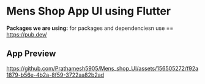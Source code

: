 # Mens Shop App UI using Flutter

**Packages we are using:**
for packages and dependenciesn use == https://pub.dev/
<h2>App Preview</h2>


https://github.com/Prathamesh5905/Mens_shop_UI/assets/156505272/f92a1879-b56e-4b2a-8f59-3722aa82b2ad


